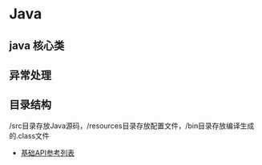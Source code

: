# Java

## java 核心类

## 异常处理

## 目录结构
/src目录存放Java源码，/resources目录存放配置文件，/bin目录存放编译生成的.class文件

- [基础API参考列表](https://www.w3cschool.cn/java/dict/)